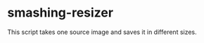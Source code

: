 smashing-resizer
================

This script takes one source image and saves it in different sizes.